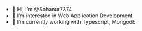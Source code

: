 - 👋 Hi, I’m @Sohanur7374
- 👀 I’m interested in Web Application Development
- 🌱 I’m currently working with Typescript, Mongodb

<!---
Sohanur7374/Sohanur7374 is a ✨ special ✨ repository because its `README.md` (this file) appears on your GitHub profile.
You can click the Preview link to take a look at your changes.
--->
